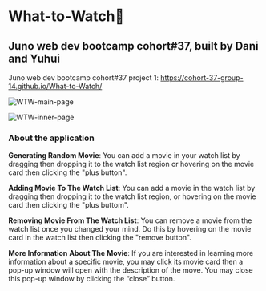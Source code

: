 # What-to-Watch:cinema:    
## Juno web dev bootcamp cohort#37, built by Dani and Yuhui    
    
Juno web dev bootcamp cohort#37 project 1: https://cohort-37-group-14.github.io/What-to-Watch/    

![WTW-main-page](https://user-images.githubusercontent.com/84819219/141668645-a1751f5a-e641-42da-8528-b41e6df50434.png)    
    
![WTW-inner-page](https://user-images.githubusercontent.com/84819219/141668655-a2e34d20-0021-4207-b674-dce2a177feed.png)    

### About the application    
**Generating Random Movie**: You can add a movie in your watch list by dragging then dropping it to the watch list region or hovering on the movie card then clicking the "plus button". 
    
**Adding Movie To The Watch List**: You can add a movie in the watch list by dragging then dropping it to the watch list region, or hovering on the movie card then clicking the "plus buttom".    
    
**Removing Movie From The Watch List**: You can remove a movie from the watch list once you changed your mind. Do this by hovering on the movie card in the watch list then clicking the "remove button".
    
**More Information About The Movie**: If you are interested in learning more information about a specific movie, you may click its movie card then a pop-up window will open with the description of the move. You may close this pop-up window by clicking the “close” button.
    
